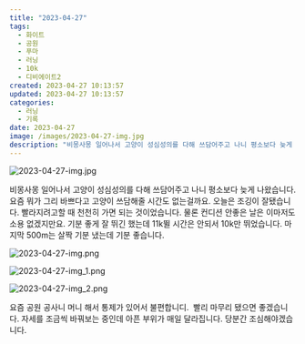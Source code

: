 ```yaml
---
title: "2023-04-27"
tags:
  - 화이트
  - 공원
  - 푸마
  - 러닝
  - 10k
  - 디비에이트2
created: 2023-04-27 10:13:57
updated: 2023-04-27 10:13:57
categories:
  - 러닝
  - 기록
date: 2023-04-27
image: /images/2023-04-27-img.jpg
description: "비몽사몽 일어나서 고양이 성심성의를 다해 쓰담어주고 나니 평소보다 늦게 나왔습니다. 요즘 뭐가 그리 바쁘다고 고양이 쓰담해줄 시간도 없는걸까요. 오늘은 조깅이 잘됐습니다. 빨라지려고할 때 천천히 가면 되는 것이었습니다. 물론 컨디션 안좋은 날은 이마저도 소용 없겠지만요. 기분 좋게 잘 "
---
```


![2023-04-27-img.jpg](/images/2023-04-27-img.jpg)
 
 

비몽사몽 일어나서 고양이 성심성의를 다해 쓰담어주고 나니 평소보다 늦게 나왔습니다. 요즘 뭐가 그리 바쁘다고 고양이 쓰담해줄 시간도 없는걸까요.
오늘은 조깅이 잘됐습니다. 빨라지려고할 때 천천히 가면 되는 것이었습니다. 물론 컨디션 안좋은 날은 이마저도 소용 없겠지만요. 
기분 좋게 잘 뛰긴 했는데 11k뛸 시간은 안되서 10k만 뛰었습니다. 마지막 500m는 살짝 기분 냈는데 기분 좋습니다.

 
 ![2023-04-27-img.png](/images/2023-04-27-img.png)
 
 

 
 ![2023-04-27-img_1.png](/images/2023-04-27-img_1.png)
 
 

 
 ![2023-04-27-img_2.png](/images/2023-04-27-img_2.png)
 
 

요즘 공원 공사니 머니 해서 통제가 있어서 불편합니디.  빨리 마무리 됐으면 좋겠습니다.
자세를 조금씩 바꿔보는 중인데 아픈 부위가 매일 달라집니다. 당분간 조심해야겠습니다.
